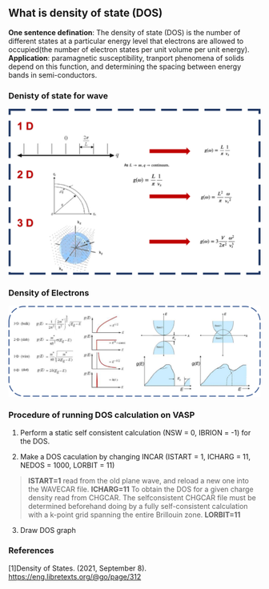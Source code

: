 ## What is density of state (DOS)

**One sentence defination**: The density of state (DOS) is the number of different states at a particular energy level that electrons are allowed to occupied(the number of electron states per unit volume per unit energy). **Application**: paramagnetic susceptibility, tranport phenomena of solids depend on this function, and determining the spacing between energy bands in semi-conductors.

### Denisty of state for wave
![The diagram for the desnity of state for wave](Picture1.png)

### Density of Electrons
![The diagram for the desnity of state for wave](DosAndEnergyDistribution.png)

### Procedure of running DOS calculation on VASP
1. Perform a static self consistent calculation (NSW = 0, IBRION = -1) for the DOS.

2. Make a DOS caculation by changing INCAR (ISTART = 1, ICHARG = 11, NEDOS = 1000, LORBIT = 11)
  >**ISTART=1** read from the old plane wave, and reload a new one into the WAVECAR file.
  >**ICHARG=11** To obtain the DOS for a given charge density read from CHGCAR. The selfconsistent CHGCAR file must be determined beforehand doing by a fully self-consistent calculation with a k-point grid spanning the entire Brillouin zone.
  >**LORBIT=11** 

3. Draw DOS graph


### References

[1]Density of States. (2021, September 8). https://eng.libretexts.org/@go/page/312 

